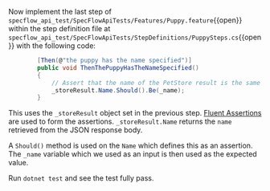 Now implement the last step of `specflow_api_test/SpecFlowApiTests/Features/Puppy.feature`{{open}} within the 
step definition file at `specflow_api_test/SpecFlowApiTests/StepDefinitions/PuppySteps.cs`{{open}} with
the following code:

```csharp
        [Then(@"the puppy has the name specified")]
        public void ThenThePuppyHasTheNameSpecified()
        {
            // Assert that the name of the PetStore result is the same as the one set
            _storeResult.Name.Should().Be(_name);
        }
```

This uses the `_storeResult` object set in the previous step. [Fluent Assertions](https://www.fluentassertions.com/) are used to form the assertions. 
`_storeResult.Name` returns the `name` retrieved from the JSON response body.

A `Should()` method is used on the `Name` which defines this as an assertion. The `_name` variable which we used as an input is then used as the expected value.

Run `dotnet test` and see the test fully pass.
